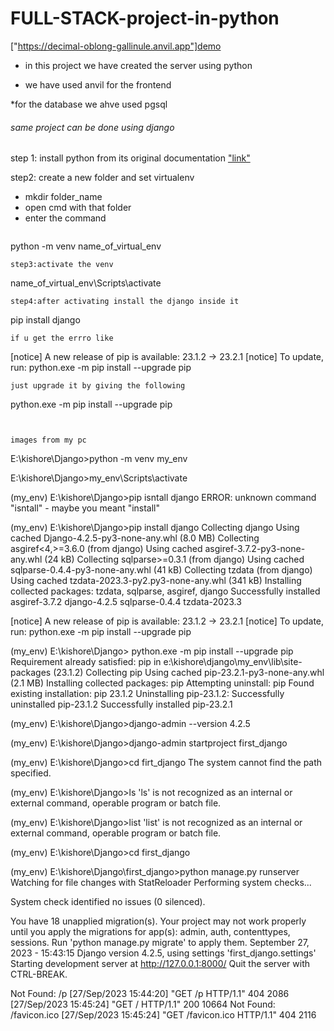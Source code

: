 # FULL-STACK-project-in-python

["https://decimal-oblong-gallinule.anvil.app"]demo

* in this project we have created the server using python 

* we have used anvil for the frontend 

*for the database we ahve used pgsql

###### same project can be done using django 
step 1:
install python from its original documentation 
["link"]("https://www.python.org/")

step2:
create a new folder and set virtualenv 
* mkdir folder_name
* open cmd with that folder
* enter the command
  ```
python -m venv name_of_virtual_env
  ```
step3:activate the venv
```
name_of_virtual_env\Scripts\activate
```
step4:after activating install the django inside it
```
pip install django 
```
if u get the errro like
```
[notice] A new release of pip is available: 23.1.2 -> 23.2.1
[notice] To update, run: python.exe -m pip install --upgrade pip
```
just upgrade it by giving the following
```
python.exe -m pip install --upgrade pip
```


images from my pc
```

E:\kishore\Django>python -m venv my_env

E:\kishore\Django>my_env\Scripts\activate

(my_env) E:\kishore\Django>pip isntall django
ERROR: unknown command "isntall" - maybe you meant "install"

(my_env) E:\kishore\Django>pip install django
Collecting django
  Using cached Django-4.2.5-py3-none-any.whl (8.0 MB)
Collecting asgiref<4,>=3.6.0 (from django)
  Using cached asgiref-3.7.2-py3-none-any.whl (24 kB)
Collecting sqlparse>=0.3.1 (from django)
  Using cached sqlparse-0.4.4-py3-none-any.whl (41 kB)
Collecting tzdata (from django)
  Using cached tzdata-2023.3-py2.py3-none-any.whl (341 kB)
Installing collected packages: tzdata, sqlparse, asgiref, django
Successfully installed asgiref-3.7.2 django-4.2.5 sqlparse-0.4.4 tzdata-2023.3

[notice] A new release of pip is available: 23.1.2 -> 23.2.1
[notice] To update, run: python.exe -m pip install --upgrade pip

(my_env) E:\kishore\Django> python.exe -m pip install --upgrade pip
Requirement already satisfied: pip in e:\kishore\django\my_env\lib\site-packages (23.1.2)
Collecting pip
  Using cached pip-23.2.1-py3-none-any.whl (2.1 MB)
Installing collected packages: pip
  Attempting uninstall: pip
    Found existing installation: pip 23.1.2
    Uninstalling pip-23.1.2:
      Successfully uninstalled pip-23.1.2
Successfully installed pip-23.2.1

(my_env) E:\kishore\Django>django-admin --version
4.2.5

(my_env) E:\kishore\Django>django-admin startproject first_django

(my_env) E:\kishore\Django>cd firt_django
The system cannot find the path specified.

(my_env) E:\kishore\Django>ls
'ls' is not recognized as an internal or external command,
operable program or batch file.

(my_env) E:\kishore\Django>list
'list' is not recognized as an internal or external command,
operable program or batch file.

(my_env) E:\kishore\Django>cd first_django

(my_env) E:\kishore\Django\first_django>python manage.py runserver
Watching for file changes with StatReloader
Performing system checks...

System check identified no issues (0 silenced).

You have 18 unapplied migration(s). Your project may not work properly until you apply the migrations for app(s): admin, auth, contenttypes, sessions.
Run 'python manage.py migrate' to apply them.
September 27, 2023 - 15:43:15
Django version 4.2.5, using settings 'first_django.settings'
Starting development server at http://127.0.0.1:8000/
Quit the server with CTRL-BREAK.

Not Found: /p
[27/Sep/2023 15:44:20] "GET /p HTTP/1.1" 404 2086
[27/Sep/2023 15:45:24] "GET / HTTP/1.1" 200 10664
Not Found: /favicon.ico
[27/Sep/2023 15:45:24] "GET /favicon.ico HTTP/1.1" 404 2116

```


